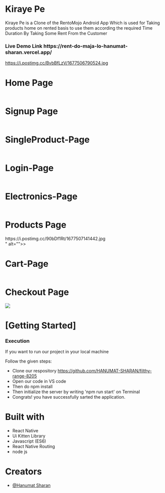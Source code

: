 # Kiraye Pe
Kiraye Pe is a Clone of the RentoMojo Android App Which is used for Taking products home on rented basis to use them according the required Time Duration By Taking Some Rent From the Customer

<h3>Live Demo Link https://rent-do-maja-lo-hanumat-sharan.vercel.app/ </h3>

https://i.postimg.cc/BvbBfLzV/1677506790524.jpg

 <h1>Home Page</h1>
    <img src="https://i.postimg.cc/CKnn4jXS/1677506790616.jpg" alt="">
  <h1>Signup Page</h1>
    <img src="https://i.postimg.cc/t4XzDmNy/1677506790588.jpg" alt="">
      <h1>SingleProduct-Page</h1>
    <img src="https://i.postimg.cc/6qmMFVWz/1677507664487.jpg" alt="">
<h1>Login-Page</h1>
    <img src="https://i.ibb.co/pyW4Pd4/Screenshot-from-2022-12-20-20-19-13.png" alt="">
    <h1>Electronics-Page</h1>
    <img src="https://i.postimg.cc/4xqmnYdM/1677507141471.jpg" alt="">
    <h1>Products Page</h1>
   <div style="display:flex">   <img src="https://i.postimg.cc/4xqmnYdM/1677507141471.jpg" alt="">  <img src="https://i.postimg.cc/C5cK01Xc/1677507458827.jpg" alt="">  https://i.postimg.cc/90bDf1Rt/1677507141442.jpg  </div>" alt="">>  
     <h1>Cart-Page</h1>
    <img src="https://i.postimg.cc/T2DQPbP8/1677506790538.jpg" alt="">
    <h1>Checkout Page</h1>
    <img src="https://i.postimg.cc/mkkLNmx2/1677506790524-1.jpg">
    <h1>[Getting Started]</h1>
    <h3>Execution</h3>
    <p>If you want to run our project in your local machine</p>
    <p>Follow the given steps:</p>
    <ul>
        <li>Clone our respository <a href="https://github.com/HANUMAT-SHARAN/filthy-range-8205">https://github.com/HANUMAT-SHARAN/filthy-range-8205</a></li>
        <li>Open our code in VS code</li>
        <li>Then do npm install</li>
        <li>Then initialize the server by writing 'npm run start' on Terminal</li>
         <li>Congrats! you have successfully sarted the application.</li>
    </ul>
        <h1>Built with</h1>
    <ul>
        <li>React Native</li>
        <li>Ui Kitten Library</li>
        <li>Javascript (ES6)</li>
  <li>React Native Routing</li>
        <li>node js</li>
    </ul>
        <h1>Creators</h1>
    <ul>
        <li><a href="https://github.com/HANUMAT-SHARAN">@Hanumat Sharan</a></li>
        
        
        



